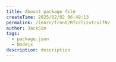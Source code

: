 ```yaml
---
title: Abount package file
createTime: 2025/02/02 06:49:13
permalink: /learn/front/RfcrlizvtcxlfN/
author: JackSim
tags:
  - package.json
  - Nodejs 
description: description
---
```


## 

